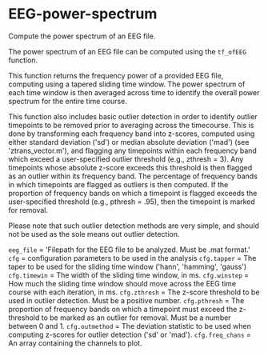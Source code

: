 # EEG-power-spectrum
Compute the power spectrum of an EEG file.

The power spectrum of an EEG file can be computed using the `tf_ofEEG` function.

This function returns the frequency power of a provided EEG file, 
computing using a tapered sliding time window. The power spectrum 
of each time window is then averaged across time to identify the 
overall power spectrum for the entire time course. 

This function also includes basic outlier detection in order to 
identify outlier timepoints to be removed prior to averaging 
across the timecourse. This is done by transforming each frequency 
band into z-scores, computed using either standard deviation ('sd')
or median absolute deviation ('mad') (see 'ztrans_vector.m'), and 
flagging any timepoints within each frequency band which exceed a 
user-specified outlier threshold (e.g., zthresh = 3). Any timepoints 
whose absolute z-score exceeds this threshold is then flagged as an 
outlier within its frequency band. The percentage of frequency bands 
in which timepoints are flagged as outliers is then computed. If the 
proportion of frequency bands on which a timepoint is flagged exceeds 
the user-specified threshold (e.g., pthresh = .95), then the timepoint 
is marked for removal. 

Please note that such outlier detection methods are very simple, and 
should not be used as the sole means out outlier detection. 

  `eeg_file` = 'Filepath for the EEG file to be analyzed. Must be .mat format.'
  `cfg`      = configuration parameters to be used in the analysis
  `cfg.tapper` = The taper to be used for the sliding time window ('hann', 'hamming', 'gauss')
  `cfg.timewin` = The width of the sliding time window, in ms.
  `cfg.winstep` = How much the sliding time window should move across the EEG time course with each iteration, in ms.
  `cfg.zthresh` = The z-score threshold to be used in outlier detection. Must be a positive number.
  `cfg.pthresh` = The proportion of frequency bands on which a timepoint must exceed the z-threshold to be marked as an outlier for removal. Must be a number between 0 and 1.
  `cfg.outmethod` = The deviation statistic to be used when computing z-scores for outlier detection ('sd' or 'mad').
  `cfg.freq_chans` = An array containing the channels to plot. 
